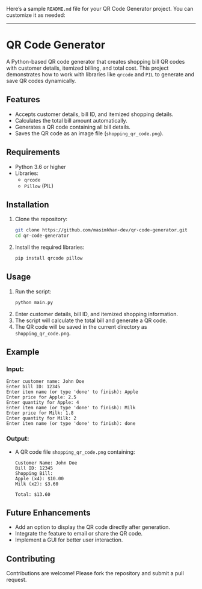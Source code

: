 Here’s a sample `README.md` file for your QR Code Generator project. You can customize it as needed:

---

# QR Code Generator

A Python-based QR code generator that creates shopping bill QR codes with customer details, itemized billing, and total cost. This project demonstrates how to work with libraries like `qrcode` and `PIL` to generate and save QR codes dynamically.

## Features
- Accepts customer details, bill ID, and itemized shopping details.
- Calculates the total bill amount automatically.
- Generates a QR code containing all bill details.
- Saves the QR code as an image file (`shopping_qr_code.png`).

## Requirements
- Python 3.6 or higher
- Libraries:
  - `qrcode`
  - `Pillow` (PIL)

## Installation
1. Clone the repository:
   ```bash
   git clone https://github.com/masimkhan-dev/qr-code-generator.git
   cd qr-code-generator
   ```
2. Install the required libraries:
   ```bash
   pip install qrcode pillow
   ```

## Usage
1. Run the script:
   ```bash
   python main.py
   ```
2. Enter customer details, bill ID, and itemized shopping information.
3. The script will calculate the total bill and generate a QR code.
4. The QR code will be saved in the current directory as `shopping_qr_code.png`.

## Example
### Input:
```
Enter customer name: John Doe
Enter bill ID: 12345
Enter item name (or type 'done' to finish): Apple
Enter price for Apple: 2.5
Enter quantity for Apple: 4
Enter item name (or type 'done' to finish): Milk
Enter price for Milk: 1.8
Enter quantity for Milk: 2
Enter item name (or type 'done' to finish): done
```

### Output:
- A QR code file `shopping_qr_code.png` containing:
  ```
  Customer Name: John Doe
  Bill ID: 12345
  Shopping Bill:
  Apple (x4): $10.00
  Milk (x2): $3.60

  Total: $13.60
  ```

## Future Enhancements
- Add an option to display the QR code directly after generation.
- Integrate the feature to email or share the QR code.
- Implement a GUI for better user interaction.

## Contributing
Contributions are welcome! Please fork the repository and submit a pull request.

